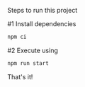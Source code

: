 Steps to run this project

#1 Install dependencies

```bash
npm ci
```

#2 Execute using

```bash
npm run start
```

That's it!
